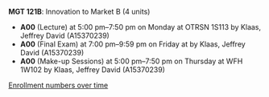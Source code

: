 **MGT 121B**: Innovation to Market B (4 units)

- **A00** (Lecture) at 5:00 pm–7:50 pm on Monday at OTRSN 1S113 by Klaas, Jeffrey David (A15370239)
- **A00** (Final Exam) at 7:00 pm–9:59 pm on Friday at   by Klaas, Jeffrey David (A15370239)
- **A00** (Make-up Sessions) at 5:00 pm–7:50 pm on Thursday at WFH 1W102 by Klaas, Jeffrey David (A15370239)

[Enrollment numbers over time](./MGT121B.tsv)
